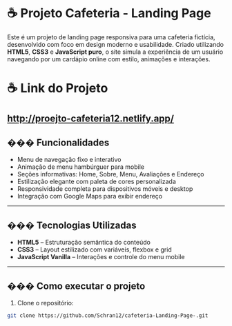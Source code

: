 
# ☕ Projeto Cafeteria - Landing Page

Este é um projeto de landing page responsiva para uma cafeteria fictícia, desenvolvido com foco em design moderno e usabilidade. Criado utilizando **HTML5**, **CSS3** e **JavaScript puro**, o site simula a experiência de um usuário navegando por um cardápio online com estilo, animações e interações.


# ☕ Link do Projeto
http://proejto-cafeteria12.netlify.app/
---

## ��� Funcionalidades

- Menu de navegação fixo e interativo
- Animação de menu hambúrguer para mobile
- Seções informativas: Home, Sobre, Menu, Avaliações e Endereço
- Estilização elegante com paleta de cores personalizada
- Responsividade completa para dispositivos móveis e desktop
- Integração com Google Maps para exibir endereço

---

## ���️ Tecnologias Utilizadas

- **HTML5** – Estruturação semântica do conteúdo
- **CSS3** – Layout estilizado com variáveis, flexbox e grid
- **JavaScript Vanilla** – Interações e controle do menu mobile

---

## ��� Como executar o projeto

1. Clone o repositório:
```bash
git clone https://github.com/Schran12/cafeteria-Landing-Page-.git

